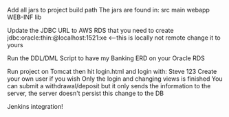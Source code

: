 Add all jars to project build path
	The jars are found in:
		src main webapp WEB-INF lib

Update the JDBC URL to AWS RDS that you need to create
	jdbc:oracle:thin:@localhost:1521:xe <--this is locally not remote change it to yours
	
Run the DDL/DML Script to have my Banking ERD on your Oracle RDS

Run project on Tomcat then hit login.html and login with: Steve 123
Create your own user if you wish
Only the login and changing views is finished
You can submit a withdrawal/deposit but it only sends the information to the server,
	the server doesn't persist this change to the DB

Jenkins integration!
